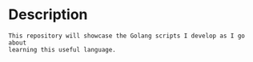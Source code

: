 <h1> Description </h1>

```
This repository will showcase the Golang scripts I develop as I go about
learning this useful language.
```
